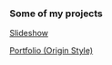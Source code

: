 ### Some of my projects
[Slideshow](https://emeceerre.github.io/github-slideshow/)

[Portfolio (Origin Style)](https://emeceerre.github.io/markdown-portfolio/)
